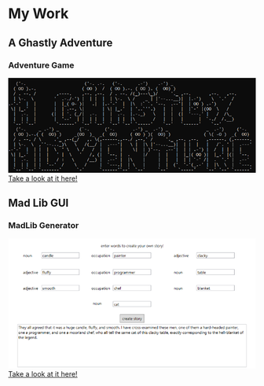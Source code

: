 # My Work

## A Ghastly Adventure
### Adventure Game
![image](AGhastlyAdventureTitleScreenShot.PNG)
[Take a look at it here!](https://github.com/aparsons2/AGhastlyAdventure)

## Mad Lib GUI
### MadLib Generator
![image](AshlynMadLibGUIScreenshot.PNG)
[Take a look at it here!](https://github.com/aparsons2/MadLibGUI)
